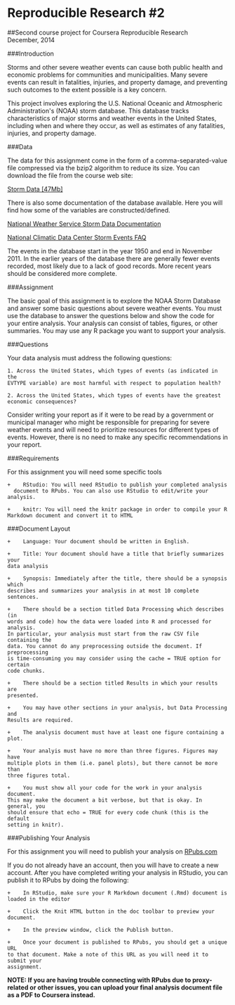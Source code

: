 Reproducible Research #2
======================

##Second course project for Coursera Reproducible Research  
December, 2014  

###Introduction

Storms and other severe weather events can cause both public health and economic problems for communities and municipalities. Many severe events can result in fatalities, injuries, and property damage, and preventing such outcomes to the extent possible is a key concern.

This project involves exploring the U.S. National Oceanic and Atmospheric 
Administration's (NOAA) storm database. This database tracks characteristics of major storms and weather events in the United States, including when and where 
they occur, as well as estimates of any fatalities, injuries, and property 
damage.

###Data

The data for this assignment come in the form of a comma-separated-value file compressed via the bzip2 algorithm to reduce its size. You can download the file from the course web site:

[Storm Data [47Mb]](https://d396qusza40orc.cloudfront.net/repdata%2Fdata%2FStormData.csv.bz2)  

There is also some documentation of the database available. Here you will find 
how some of the variables are constructed/defined.

[National Weather Service Storm Data Documentation](https://d396qusza40orc.cloudfront.net/repdata%2Fpeer2_doc%2Fpd01016005curr.pdf)  

[National Climatic Data Center Storm Events FAQ](https://d396qusza40orc.cloudfront.net/repdata%2Fpeer2_doc%2FNCDC%20Storm%20Events-FAQ%20Page.pdf)

The events in the database start in the year 1950 and end in November 2011. In 
the earlier years of the database there are generally fewer events recorded, 
most likely due to a lack of good records. More recent years should be 
considered more complete.  

###Assignment  

The basic goal of this assignment is to explore the NOAA Storm Database and 
answer some basic questions about severe weather events. You must use the 
database to answer the questions below and show the code for your entire 
analysis. Your analysis can consist of tables, figures, or other summaries. You 
may use any R package you want to support your analysis.  

###Questions  

Your data analysis must address the following questions:

    1. Across the United States, which types of events (as indicated in the 
    EVTYPE variable) are most harmful with respect to population health?

    2. Across the United States, which types of events have the greatest 
    economic consequences?

Consider writing your report as if it were to be read by a government or 
municipal manager who might be responsible for preparing for severe weather 
events and will need to prioritize resources for different types of events. 
However, there is no need to make any specific recommendations in your report.  

###Requirements  

For this assignment you will need some specific tools

    +    RStudio: You will need RStudio to publish your completed analysis
      document to RPubs. You can also use RStudio to edit/write your analysis.

    +    knitr: You will need the knitr package in order to compile your R
    Markdown document and convert it to HTML  

###Document Layout  

    +    Language: Your document should be written in English.

    +    Title: Your document should have a title that briefly summarizes your 
    data analysis

    +    Synopsis: Immediately after the title, there should be a synopsis which
    describes and summarizes your analysis in at most 10 complete sentences.

    +    There should be a section titled Data Processing which describes (in 
    words and code) how the data were loaded into R and processed for analysis.
    In particular, your analysis must start from the raw CSV file containing the 
    data. You cannot do any preprocessing outside the document. If preprocessing
    is time-consuming you may consider using the cache = TRUE option for certain
    code chunks.

    +    There should be a section titled Results in which your results are 
    presented.

    +    You may have other sections in your analysis, but Data Processing and 
    Results are required.

    +    The analysis document must have at least one figure containing a plot.

    +    Your analyis must have no more than three figures. Figures may have 
    multiple plots in them (i.e. panel plots), but there cannot be more than 
    three figures total.

    +    You must show all your code for the work in your analysis document. 
    This may make the document a bit verbose, but that is okay. In general, you 
    should ensure that echo = TRUE for every code chunk (this is the default
    setting in knitr).  

###Publishing Your Analysis

For this assignment you will need to publish your analysis on [RPubs.com](http://rpubs.com/)

If you do not already have an account, then you will have to create a new 
account. After you have completed writing your analysis in RStudio, you can publish it to RPubs by doing the following:

    +    In RStudio, make sure your R Markdown document (.Rmd) document is 
    loaded in the editor

    +    Click the Knit HTML button in the doc toolbar to preview your document.

    +    In the preview window, click the Publish button.

    +    Once your document is published to RPubs, you should get a unique URL 
    to that document. Make a note of this URL as you will need it to submit your
    assignment.

**NOTE: If you are having trouble connecting with RPubs due to proxy-related or other issues, you can upload your final analysis document file as a PDF to Coursera instead.**